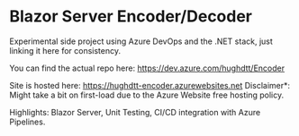 # Blazor Server Encoder/Decoder
Experimental side project using Azure DevOps and the .NET stack, just linking it here for consistency. 

You can find the actual repo here: https://dev.azure.com/hughdtt/Encoder

Site is hosted here: https://hughdtt-encoder.azurewebsites.net
Disclaimer*: Might take a bit on first-load due to the Azure Website free hosting policy.

Highlights: Blazor Server, Unit Testing, CI/CD integration with Azure Pipelines.

